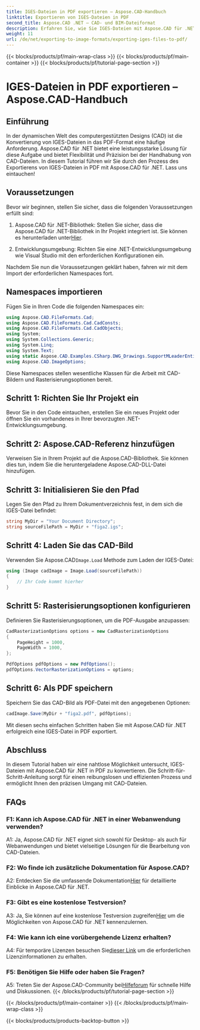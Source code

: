 ```yaml
---
title: IGES-Dateien in PDF exportieren – Aspose.CAD-Handbuch
linktitle: Exportieren von IGES-Dateien in PDF
second_title: Aspose.CAD .NET – CAD- und BIM-Dateiformat
description: Erfahren Sie, wie Sie IGES-Dateien mit Aspose.CAD für .NET mühelos in PDF exportieren. Befolgen Sie unsere Schritt-für-Schritt-Anleitung für die präzise Bearbeitung von CAD-Dateien.
weight: 11
url: /de/net/exporting-to-image-formats/exporting-iges-files-to-pdf/
---
```


{{< blocks/products/pf/main-wrap-class >}}
{{< blocks/products/pf/main-container >}}
{{< blocks/products/pf/tutorial-page-section >}}

# IGES-Dateien in PDF exportieren – Aspose.CAD-Handbuch

## Einführung

In der dynamischen Welt des computergestützten Designs (CAD) ist die Konvertierung von IGES-Dateien in das PDF-Format eine häufige Anforderung. Aspose.CAD für .NET bietet eine leistungsstarke Lösung für diese Aufgabe und bietet Flexibilität und Präzision bei der Handhabung von CAD-Dateien. In diesem Tutorial führen wir Sie durch den Prozess des Exportierens von IGES-Dateien in PDF mit Aspose.CAD für .NET. Lass uns eintauchen!

## Voraussetzungen

Bevor wir beginnen, stellen Sie sicher, dass die folgenden Voraussetzungen erfüllt sind:

1.  Aspose.CAD für .NET-Bibliothek: Stellen Sie sicher, dass die Aspose.CAD für .NET-Bibliothek in Ihr Projekt integriert ist. Sie können es herunterladen unter[Hier](https://releases.aspose.com/cad/net/).

2. Entwicklungsumgebung: Richten Sie eine .NET-Entwicklungsumgebung wie Visual Studio mit den erforderlichen Konfigurationen ein.

Nachdem Sie nun die Voraussetzungen geklärt haben, fahren wir mit dem Import der erforderlichen Namespaces fort.

## Namespaces importieren

Fügen Sie in Ihren Code die folgenden Namespaces ein:

```csharp
using Aspose.CAD.FileFormats.Cad;
using Aspose.CAD.FileFormats.Cad.CadConsts;
using Aspose.CAD.FileFormats.Cad.CadObjects;
using System;
using System.Collections.Generic;
using System.Linq;
using System.Text;
using static Aspose.CAD.Examples.CSharp.DWG_Drawings.SupportMLeaderEntityForDWGFormat;
using Aspose.CAD.ImageOptions;
```

Diese Namespaces stellen wesentliche Klassen für die Arbeit mit CAD-Bildern und Rasterisierungsoptionen bereit.

## Schritt 1: Richten Sie Ihr Projekt ein

Bevor Sie in den Code eintauchen, erstellen Sie ein neues Projekt oder öffnen Sie ein vorhandenes in Ihrer bevorzugten .NET-Entwicklungsumgebung.

## Schritt 2: Aspose.CAD-Referenz hinzufügen

Verweisen Sie in Ihrem Projekt auf die Aspose.CAD-Bibliothek. Sie können dies tun, indem Sie die heruntergeladene Aspose.CAD-DLL-Datei hinzufügen.

## Schritt 3: Initialisieren Sie den Pfad

Legen Sie den Pfad zu Ihrem Dokumentverzeichnis fest, in dem sich die IGES-Datei befindet:

```csharp
string MyDir = "Your Document Directory";
string sourceFilePath = MyDir + "figa2.igs";
```

## Schritt 4: Laden Sie das CAD-Bild

 Verwenden Sie Aspose.CAD`Image.Load` Methode zum Laden der IGES-Datei:

```csharp
using (Image cadImage = Image.Load(sourceFilePath))
{
    // Ihr Code kommt hierher
}
```

## Schritt 5: Rasterisierungsoptionen konfigurieren

Definieren Sie Rasterisierungsoptionen, um die PDF-Ausgabe anzupassen:

```csharp
CadRasterizationOptions options = new CadRasterizationOptions
{
    PageHeight = 1000,
    PageWidth = 1000,
};

PdfOptions pdfOptions = new PdfOptions();
pdfOptions.VectorRasterizationOptions = options;
```

## Schritt 6: Als PDF speichern

Speichern Sie das CAD-Bild als PDF-Datei mit den angegebenen Optionen:

```csharp
cadImage.Save(MyDir + "figa2.pdf", pdfOptions);
```

Mit diesen sechs einfachen Schritten haben Sie mit Aspose.CAD für .NET erfolgreich eine IGES-Datei in PDF exportiert.

## Abschluss

In diesem Tutorial haben wir eine nahtlose Möglichkeit untersucht, IGES-Dateien mit Aspose.CAD für .NET in PDF zu konvertieren. Die Schritt-für-Schritt-Anleitung sorgt für einen reibungslosen und effizienten Prozess und ermöglicht Ihnen den präzisen Umgang mit CAD-Dateien.


## FAQs

### F1: Kann ich Aspose.CAD für .NET in einer Webanwendung verwenden?

A1: Ja, Aspose.CAD für .NET eignet sich sowohl für Desktop- als auch für Webanwendungen und bietet vielseitige Lösungen für die Bearbeitung von CAD-Dateien.

### F2: Wo finde ich zusätzliche Dokumentation für Aspose.CAD?

 A2: Entdecken Sie die umfassende Dokumentation[Hier](https://reference.aspose.com/cad/net/) für detaillierte Einblicke in Aspose.CAD für .NET.

### F3: Gibt es eine kostenlose Testversion?

 A3: Ja, Sie können auf eine kostenlose Testversion zugreifen[Hier](https://releases.aspose.com/) um die Möglichkeiten von Aspose.CAD für .NET kennenzulernen.

### F4: Wie kann ich eine vorübergehende Lizenz erhalten?

 A4: Für temporäre Lizenzen besuchen Sie[dieser Link](https://purchase.aspose.com/temporary-license/) um die erforderlichen Lizenzinformationen zu erhalten.

### F5: Benötigen Sie Hilfe oder haben Sie Fragen?

A5: Treten Sie der Aspose.CAD-Community bei[Hilfeforum](https://forum.aspose.com/c/cad/19) für schnelle Hilfe und Diskussionen.
{{< /blocks/products/pf/tutorial-page-section >}}

{{< /blocks/products/pf/main-container >}}
{{< /blocks/products/pf/main-wrap-class >}}

{{< blocks/products/products-backtop-button >}}
